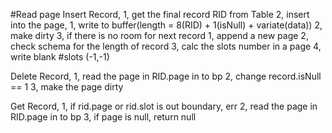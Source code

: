 #Read page
Insert Record, 
1, get the final record RID from Table
2, insert into the page, 
    1, write to buffer(length = 8(RID) + 1(isNull) + variate(data))
    2, make dirty
    3, if there is no room for next record
        1, append a new page
        2, check schema for the length of record
        3, calc the slots number in a page
        4, write blank #slots (-1,-1)
    
Delete Record, 
1, read the page in RID.page in to bp
2, change record.isNull == 1
3, make the page dirty


Get Record, 
1, if rid.page or rid.slot is out boundary, err
2, read the page in RID.page in to bp
3, if page is null, return null


    
